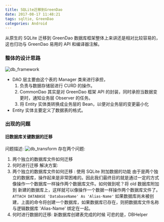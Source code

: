 ```yaml
---
title: SQLite迁移到GreenDao
date: 2017-08-17 11:48:21
tags: sqltie, GreenDao
categories: Android
---
```

从原生的 SQLite 迁移到 GreenDao 数据库框架整体上来讲还是相对比较容易的，这也归功与 GreenDao 易用的 API 和编译器注解。
### 整体的设计思路
![db_framework](SQLite迁移到GreenDao/db_framework.jpg)
- DAO 层主要由这个表的 Manager 类来进行承担，
    1. 负责与数据存储层进行 CURD 的操作。
    2. CommonDao 其实是对 GreenDao 框架 API 的封装，同时承担当数据变更时，通知业务层 Observer 的任务。
    3. 将 Entity 实体类转换成业务层的 Bean，以便对业务层的变更最小化
- Entity 实体主要定义了数据表的格式。
### 出现的问题
#### 旧数据库关键数据的迁移
问题描述:
![db_transform](SQLite迁移到GreenDao/db_transform.jpg)
存在两个问题:
1. 两个独立的数据库文件如何迁移
2. 何时进行迁移
解决方案:
1. 两个独立的数据库文件如何迁移  :  使用 SQLite 附加数据的功能
由于是两个独立的数据库，操作起来是非常困难的。因此我们最终目的就是通过一定的方式像操作一个数据库一样操作两个数据库文件。如何做到呢？将 old 数据库附加到 新建的数据库上，这样就可以像操作一个数据一样操作两个数据库文件了。
` ATTACH DATABASE 'DatabaseName' As 'Alias-Name'` 
如果数据库尚未被创建，上面的命令将创建一个数据库，如果数据库已存在，则把数据库文件名称与逻辑数据库 'Alias-Name' 绑定在一起。
2. 何时进行数据的迁移: 新数据库创建表完成的时候
可悲的是，DBHelper


